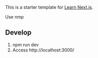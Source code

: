 This is a starter template for [Learn Next.js](https://nextjs.org/learn).

Use nmp

## Develop

1. npm run dev
2. Access http://localhost:3000/
